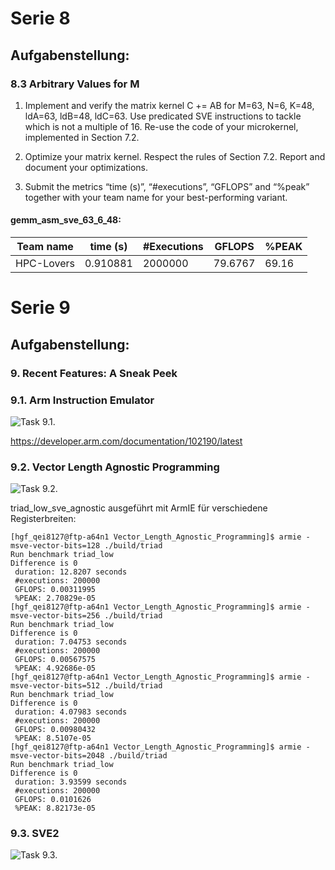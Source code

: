 # Serie 8

## Aufgabenstellung:

### 8.3 Arbitrary Values for M


1. Implement and verify the matrix kernel C += AB for M=63, N=6, K=48, ldA=63, ldB=48, ldC=63. Use predicated SVE instructions to tackle which is not a multiple of 16. Re-use the code of your microkernel, implemented in Section 7.2.

2. Optimize your matrix kernel. Respect the rules of Section 7.2. Report and document your optimizations.

3. Submit the metrics “time (s)”, “#executions”, “GFLOPS” and “%peak” together with your team name for your best-performing variant.

#### gemm_asm_sve_63_6_48:

| Team name   | time (s)  | #Executions   | GFLOPS  | %PEAK |   
| ----------- | --------- | ------------  | ------- | ----- |    
| HPC-Lovers  | 0.910881  | 2000000       | 79.6767 | 69.16 |

# Serie 9

## Aufgabenstellung:

### 9. Recent Features: A Sneak Peek

### 9.1. Arm Instruction Emulator

![Task 9.1.](https://github.com/rauschinger/hpc-repo/blob/main/08_Recent_Features:_A_Sneak_Peek/tasks_1.png)

https://developer.arm.com/documentation/102190/latest  


### 9.2. Vector Length Agnostic Programming

![Task 9.2.](https://github.com/rauschinger/hpc-repo/blob/main/08_Recent_Features:_A_Sneak_Peek/tasks_2.png)

triad_low_sve_agnostic ausgeführt mit ArmIE für verschiedene Registerbreiten:


```
[hgf_qei8127@ftp-a64n1 Vector_Length_Agnostic_Programming]$ armie -msve-vector-bits=128 ./build/triad  
Run benchmark triad_low  
Difference is 0  
 duration: 12.8207 seconds  
 #executions: 200000  
 GFLOPS: 0.00311995  
 %PEAK: 2.70829e-05  
[hgf_qei8127@ftp-a64n1 Vector_Length_Agnostic_Programming]$ armie -msve-vector-bits=256 ./build/triad  
Run benchmark triad_low  
Difference is 0  
 duration: 7.04753 seconds  
 #executions: 200000  
 GFLOPS: 0.00567575  
 %PEAK: 4.92686e-05  
[hgf_qei8127@ftp-a64n1 Vector_Length_Agnostic_Programming]$ armie -msve-vector-bits=512 ./build/triad  
Run benchmark triad_low  
Difference is 0  
 duration: 4.07983 seconds  
 #executions: 200000  
 GFLOPS: 0.00980432  
 %PEAK: 8.5107e-05  
[hgf_qei8127@ftp-a64n1 Vector_Length_Agnostic_Programming]$ armie -msve-vector-bits=2048 ./build/triad  
Run benchmark triad_low  
Difference is 0  
 duration: 3.93599 seconds  
 #executions: 200000  
 GFLOPS: 0.0101626  
 %PEAK: 8.82173e-05 
```



### 9.3. SVE2


 ![Task 9.3.](https://github.com/rauschinger/hpc-repo/blob/main/08_Recent_Features:_A_Sneak_Peek/tasks_3.png)